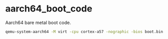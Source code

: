 # aarch64_boot_code

Aarch64 bare metal boot code.

```bash
qemu-system-aarch64 -M virt -cpu cortex-a57 -nographic -bios boot.bin
```
